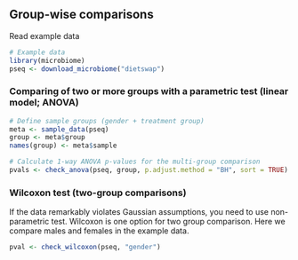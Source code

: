 
## Group-wise comparisons

Read example data


```r
# Example data
library(microbiome)
pseq <- download_microbiome("dietswap")
```

### Comparing of two or more groups with a parametric test (linear model; ANOVA)


```r
# Define sample groups (gender + treatment group)
meta <- sample_data(pseq)
group <- meta$group
names(group) <- meta$sample

# Calculate 1-way ANOVA p-values for the multi-group comparison
pvals <- check_anova(pseq, group, p.adjust.method = "BH", sort = TRUE)
```


### Wilcoxon test (two-group comparisons)

If the data remarkably violates Gaussian assumptions, you need to use
non-parametric test. Wilcoxon is one option for two group
comparison. Here we compare males and females in the example data. 


```r
pval <- check_wilcoxon(pseq, "gender")
```


